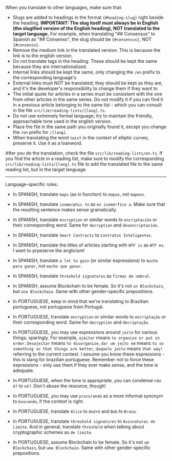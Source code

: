 When you translate to other languages, make sure that:

- Slugs are added to headings in the format `{#heading-slug}` right beside the heading. **IMPORTANT: The slug itself must always be in English (the slugified version of the English heading), NOT translated to the target language.** For example, when translating "## Consensus" to Spanish as "## Consenso", the slug should be `{#consensus}`, NOT `{#consenso}`.
- Remove the medium link in the translated version. This is because the link is to the english version.
- Do not translate tags in the heading. These should be kept the same because they are internationalized.
- Internal links should be kept the same, only changing the `/en` prefix to the corresponding language's
- External links must NOT be translated; they should be kept as they are, and it's the developer's responsibility to change them if they want to
- The initial quote for articles in a series must be consistent with the one from other articles in the same series. Do not modify it if you can find it in a previous article belonging to the same list - which you can consult in the file `src/lib/reading-lists/[lang].ts`.
- Do not use extremely formal language; try to maintain the friendly, approachable tone used in the english version.
- Place the file in the same path you originally found it, except you change the `/en` prefix for `/[lang]`.
- When translating the word `twist` in the context of elliptic curves, preserve it. Use it as a loanword.

After you do the translation, check the file `src/lib/reading-lists/en.ts`. If you find the article in a reading list, make sure to modify the corresponding `src/lib/reading-lists/[lang].ts` file to add the translated file to the same reading list, but in the target language.

---

Language-specific rules:

- In SPANISH, translate `maps` (as in function) to `mapas`, not `mapeos`.
- In SPANISH, translate `isomorphic to` as `es isomórfico a`. Make sure that the resulting sentence makes sense gramatically.
- In SPANISH, translate `encryption` or similar words to `encriptación` or their corresponding word. Same for `decryption` and `desencriptación`.
- In SPANISH, translate `Smart Contracts` to `Contratos Inteligentes`.
- In SPANISH, translate the titles of articles starting with `WTF is` as `WTF es`. I want to prpeserve the anglicism!
- In SPANISH, translate `a lot to gain` (or similar expressions) to `mucho para ganar`, not `mucho que ganar`.
- In SPANISH, translate `threshold signatures` as `firmas de umbral`.
- In SPANISH, assume Blockchain to be female. So it's not `un Blockchain`, but `una Blockchain`. Same with other gender-specific prepositions.

- In PORTUGUESE, keep in mind that we're translating to Brazilian portuguese, not portuguese from Portugal.
- In PORTUGUESE, translate `encryption` or similar words to `encriptação` or their corresponding word. Same for `decryption` and `decriptação`.
- In PORTUGUESE, you may use expressions around `jeito` for various things, sparingly. For example, `ajeitar` means `to organize or put in order`. `Desajeitar` means `to disorganize`, `dar um jeito em` means `to so something so that things are better`, `daquele jeito` means `that way!` referring to the current context. I assume you know these expressions - this is slang for brazilian portuguese. Remember not to force these expressions - only use them if they ever make sense, and the tone is adequate.
- In PORTUGUESE, when the tone is appropriate, you can condense `não é?` to `né?`. Don't abuse the resource, though!
- In PORTUGUESE, you may use `procurando` as a more informal synonym to `buscando`, if the context is right.
- In PORTUGUESE, translate `Alice` to `André` and `Bob` to `Bruna`.
- In PORTUGUESE, translate `threshold signatures` to `Assinaturas de Limite`. And in general, translate `threshold` when talking about cryptographic schemes as `de limite`.
- In PORTUGUESE, assume Blockchain to be female. So it's not `um Blockchain`, but `uma Blockchain`. Same with other gender-specific prepositions.
